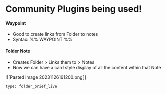 # Community Plugins being used!

#### Waypoint
- Good to create links from Folder to notes
- Syntax: %% WAYPOINT %%

#### Folder Note
- Creates Folder > Links them to > Notes
- Now we can have a card style display of all the content within that Note

 ![[Pasted image 20231126161200.png]]
```ccard
type: folder_brief_live
```
 
